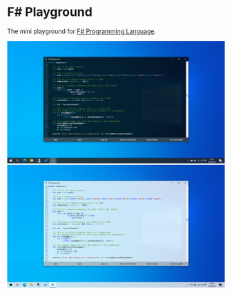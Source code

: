 # F# Playground
The mini playground for [F# Programming Language](fsharp.org).    

![DarkMode](Screenshots/DarkMode.png)
![LightMode](Screenshots/LightMode.png)

